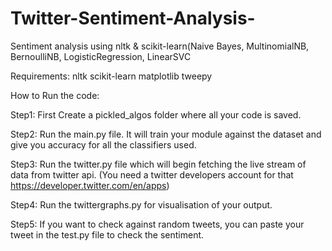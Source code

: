 # Twitter-Sentiment-Analysis-
Sentiment analysis using nltk &amp; scikit-learn(Naive Bayes, MultinomialNB, BernoulliNB, LogisticRegression, LinearSVC

Requirements:
nltk
scikit-learn
matplotlib
tweepy


How to Run the code:

Step1:
First Create a pickled_algos folder where all your code is saved.

Step2:
Run the main.py file. It will train your module against the dataset and give you accuracy for all the classifiers used.

Step3:
Run the twitter.py file which will begin fetching the live stream of data from twitter api. (You need a twitter developers account for that https://developer.twitter.com/en/apps)

Step4:
Run the twittergraphs.py for visualisation of your output.

Step5:
If you want to check against random tweets, you can paste your tweet in the test.py file to check the sentiment.

